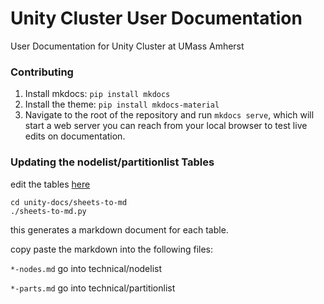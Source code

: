 # Unity Cluster User Documentation
User Documentation for Unity Cluster at UMass Amherst

### Contributing
1. Install mkdocs: `pip install mkdocs`
1. Install the theme: `pip install mkdocs-material`
1. Navigate to the root of the repository and run `mkdocs serve`, which will start a web server you can reach from your local browser to test live edits on documentation.

### Updating the nodelist/partitionlist Tables
edit the tables [here](https://docs.google.com/spreadsheets/d/1kEieN7qKY-iiSJc18SVZdyRnJ4NArIhZY_or_WKnIAI/edit?usp=sharing)
```
cd unity-docs/sheets-to-md
./sheets-to-md.py
```
this generates a markdown document for each table.

copy paste the markdown into the following files:

`*-nodes.md` go into technical/nodelist

`*-parts.md` go into technical/partitionlist
